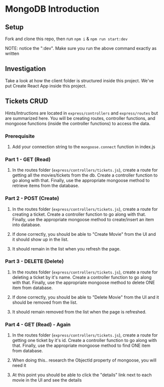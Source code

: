 # MongoDB Introduction

## Setup
Fork and clone this repo, then run `npm i` & `npm run start:dev`

NOTE: notice the ":dev". Make sure you run the above command exactly as written

## Investigation
Take a look at how the client folder is structured inside this project. We've put Create React App inside this project. 

## Tickets CRUD
Hints/Intructions are located in `express/controllers` and `express/routes` but are summarized here. You will be creating routes, controller functions, and mongoose functions (inside the controller functions) to access the data. 

### Prerequisite

1. Add your connection string to the `mongoose.connect` function in index.js


### Part 1 - GET (Read)

1. In the routes folder (`express/controllers/tickets.js`), create a route for getting all the movies/tickets from the db. Create a controller function to go along with that. Finally, use the appropriate mongoose method to retrieve items from the database. 


### Part 2 - POST (Create)

1. In the routes folder (`express/controllers/tickets.js`), create a route for creating a ticket. Create a controller function to go along with that. Finally, use the appropriate mongoose method to create/insert an item into database. 

2. If done correctly, you should be able to "Create Movie" from the UI and it should show up in the list.

3. It should remain in the list when you refresh the page.


### Part 3 - DELETE (Delete)

1. In the routes folder (`express/controllers/tickets.js`), create a route for deleting a ticket by it's name. Create a controller function to go along with that. Finally, use the appropriate mongoose method to delete ONE item from database. 

2. If done correctly, you should be able to "Delete Movie" from the UI and it should be removed from the list.

3. It should remain removed from the list when the page is refreshed.

### Part 4 - GET (Read) - Again

1. In the routes folder (`express/controllers/tickets.js`), create a route for getting one ticket by it's id. Create a controller function to go along with that. Finally, use the appropriate mongoose method to find ONE item from database. 

2. When doing this.. research the ObjectId property of mongoose, you will need it

3. At this point you should be able to click the "details" link next to each movie in the UI and see the details
